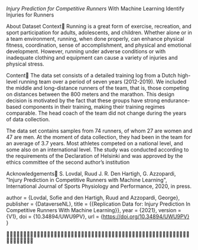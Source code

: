*Injury Prediction for Competitive Runners*
With Machine Learning Identify Injuries for Runners

About Dataset
Context🏃
Running is a great form of exercise, recreation, and sport participation for adults, adolescents, and children. Whether alone or in a team environment, running, when done properly, can enhance physical fitness, coordination, sense of accomplishment, and physical and emotional development. However, running under adverse conditions or with inadequate clothing and equipment can cause a variety of injuries and physical stress.

Content🏃
The data set consists of a detailed training log from a Dutch high-level running team over a period of seven years (2012-2019). We included the middle and long-distance runners of the team, that is, those competing on distances between the 800 meters and the marathon. This design decision is motivated by the fact that these groups have strong endurance-based components in their training, making their training regimes comparable. The head coach of the team did not change during the years of data collection.

The data set contains samples from 74 runners, of whom 27 are women and 47 are men. At the moment of data collection, they had been in the team for an average of 3.7 years. Most athletes competed on a national level, and some also on an international level. The study was conducted according to the requirements of the Declaration of Helsinki and was approved by the ethics committee of the second author’s institution

Acknowledgements🏃
S. Lovdal, Ruud J. R. Den Hartigh, G. Azzopardi, "Injury Prediction in Competitive Runners with Machine Learning", International Journal of Sports Physiology and Performance, 2020, in press.

author = {Lovdal, Sofie and den Hartigh, Ruud and Azzopardi, George},
publisher = {DataverseNL},
title = {{Replication Data for: Injury Prediction In Competitive Runners With Machine Learning}},
year = {2021},
version = {V1},
doi = {10.34894/UWU9PV},
url = {https://doi.org/10.34894/UWU9PV}
}

🏃🏃🏃🏃🏃🏃🏃🏃🏃🏃🏃🏃🏃🏃🏃🏃🏃🏃🏃🏃🏃🏃🏃🏃🏃🏃🏃🏃🏃🏃🏃🏃🏃🏃🏃🏃🏃🏃🏃🏃🏃🏃🏃🏃🏃🏃🏃🏃🏃🏃🏃🏃🏃🏃🏃🏃🏃🏃🏃🏃🏃🏃
